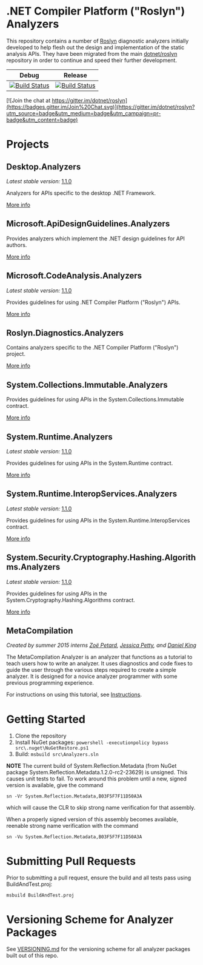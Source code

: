 .NET Compiler Platform ("Roslyn") Analyzers
===========================================

This repository contains a number of [Roslyn](https://github.com/dotnet/roslyn) diagnostic analyzers initially developed to help flesh out the design and implementation of the static analysis APIs. They have been migrated from the main [dotnet/roslyn](https://github.com/dotnet/roslyn) repository in order to continue and speed their further development.

Debug | Release
------|--------
[![Build Status](http://dotnet-ci.cloudapp.net/job/dotnet_roslyn-analyzers/job/master/job/windows_debug/badge/icon)](http://dotnet-ci.cloudapp.net/job/dotnet_roslyn-analyzers/job/master/job/windows_debug/) | [![Build Status](http://dotnet-ci.cloudapp.net/job/dotnet_roslyn-analyzers/job/master/job/windows_release/badge/icon)](http://dotnet-ci.cloudapp.net/job/dotnet_roslyn-analyzers/job/master/job/windows_release/)

[![Join the chat at https://gitter.im/dotnet/roslyn](https://badges.gitter.im/Join%20Chat.svg)](https://gitter.im/dotnet/roslyn?utm_source=badge&utm_medium=badge&utm_campaign=pr-badge&utm_content=badge)


Projects
========

Desktop.Analyzers
-----------------

*Latest stable version:* [1.1.0](https://www.nuget.org/packages/Desktop.Analyzers/)

Analyzers for APIs specific to the desktop .NET Framework.

[More info](src/Desktop.Analyzers/Desktop.Analyzers.md)

Microsoft.ApiDesignGuidelines.Analyzers
--------------------------------

Provides analyzers which implement the .NET design guidelines for API authors.

[More info](src/Microsoft.ApiDesignGuidelines.Analyzers/Microsoft.ApiDesignGuidelines.Analyzers.md)


Microsoft.CodeAnalysis.Analyzers
--------------------------------

*Latest stable version:* [1.1.0](https://www.nuget.org/packages/Microsoft.CodeAnalysis.Analyzers/)

Provides guidelines for using .NET Compiler Platform ("Roslyn") APIs.

[More info](src/Microsoft.CodeAnalysis.Analyzers/Microsoft.CodeAnalysis.Analyzers.md)


Roslyn.Diagnostics.Analyzers
-------------------------------

Contains analyzers specific to the .NET Compiler Platform ("Roslyn") project.

[More info](src/Roslyn.Diagnostics.Analyzers/Roslyn.Diagnostics.Analyzers.md)

System.Collections.Immutable.Analyzers
------------------------

Provides guidelines for using APIs in the System.Collections.Immutable contract.

[More info](src/System.Collections.Immutable.Analyzers/System.Collections.Immutable.Analyzers.md)

System.Runtime.Analyzers
------------------------

*Latest stable version:* [1.1.0](https://www.nuget.org/packages/System.Runtime.Analyzers/)

Provides guidelines for using APIs in the System.Runtime contract.

[More info](src/System.Runtime.Analyzers/System.Runtime.Analyzers.md)


System.Runtime.InteropServices.Analyzers
----------------------------------------

*Latest stable version:* [1.1.0](https://www.nuget.org/packages/System.Runtime.InteropServices.Analyzers/)

Provides guidelines for using APIs in the System.Runtime.InteropServices contract.

[More info](src/System.Runtime.InteropServices.Analyzers/System.Runtime.InteropServices.Analyzers.md)

System.Security.Cryptography.Hashing.Algorithms.Analyzers
------------------------

*Latest stable version:* [1.1.0](https://www.nuget.org/packages/System.Security.Cryptography.Hashing.Algorithms.Analyzers/)

Provides guidelines for using APIs in the System.Cryptography.Hashing.Algorithms contract.

[More info](src/System.Security.Cryptography.Hashing.Algorithms.Analyzers/System.Security.Cryptography.Hashing.Algorithms.Analyzers.md)

MetaCompilation
---------------

*Created by summer 2015 interns [Zoë Petard](https://github.com/zoepetard), [Jessica Petty](https://github.com/jepetty), and [Daniel King](https://github.com/daking2014)*

The MetaCompilation Analyzer is an analyzer that functions as a tutorial to teach users how to write an analyzer. It uses diagnostics and code fixes to guide the user through the various steps required to create a simple analyzer. It is designed for a novice analyzer programmer with some previous programming experience.

For instructions on using this tutorial, see [Instructions](src/MetaCompilation/MetaCompilation/MetaCompilation/ReadMe.md#instructions).


Getting Started
===============

1. Clone the repository
2. Install NuGet packages: `powershell -executionpolicy bypass src\.nuget\NuGetRestore.ps1`
3. Build: `msbuild src\Analyzers.sln`

**NOTE** The current build of System.Reflection.Metadata (from NuGet package System.Reflection.Metadata.1.2.0-rc2-23629) is unsigned. This causes unit tests to fail. To work around this problem until a new, signed version is available, give the command
```
sn -Vr System.Reflection.Metadata,B03F5F7F11D50A3A
```
which will cause the CLR to skip strong name verification for that assembly.

When a properly signed version of this assembly becomes available, reenable strong name verification with the command
```
sn -Vu System.Reflection.Metadata,B03F5F7F11D50A3A
```

Submitting Pull Requests
========================

Prior to submitting a pull request, ensure the build and all tests pass using BuildAndTest.proj:
```
msbuild BuildAndTest.proj
```

Versioning Scheme for Analyzer Packages
=======================================

See [VERSIONING.md](.//VERSIONING.md) for the versioning scheme for all analyzer packages built out of this repo.
